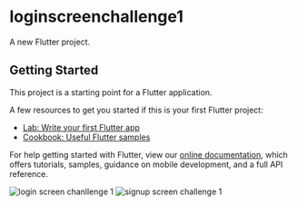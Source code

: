 # loginscreenchallenge1

A new Flutter project.

## Getting Started

This project is a starting point for a Flutter application.

A few resources to get you started if this is your first Flutter project:

- [Lab: Write your first Flutter app](https://flutter.dev/docs/get-started/codelab)
- [Cookbook: Useful Flutter samples](https://flutter.dev/docs/cookbook)

For help getting started with Flutter, view our
[online documentation](https://flutter.dev/docs), which offers tutorials,
samples, guidance on mobile development, and a full API reference.

![login screen chanllenge 1](https://user-images.githubusercontent.com/81175765/133341857-4aaf278a-682e-48de-835f-9c33eddff4cb.jpeg)
![signup screen challenge 1](https://user-images.githubusercontent.com/81175765/133341879-d6ef1c47-f57d-4d44-b05d-d9d0213b3de9.jpeg)
